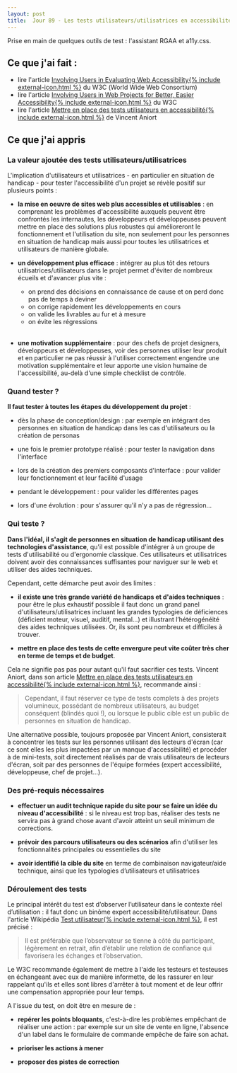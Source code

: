 ```yaml
---
layout: post
title:  Jour 89 - Les tests utilisateurs/utilisatrices en accessibilité
---
```


Prise en main de quelques outils de test : l'assistant RGAA et a11y.css.

## Ce que j'ai fait :
- lire l'article <a href="https://www.w3.org/WAI/test-evaluate/involving-users/" lang="en" hreflang="en">Involving Users in Evaluating Web Accessibility{% include external-icon.html %}</a> du W3C (<span lang="en">World Wide Web Consortium</span>)
- lire l'article <a href="https://www.w3.org/WAI/planning/involving-users/" lang="en" hreflang="en">Involving Users in Web Projects for Better, Easier Accessibility{% include external-icon.html %}</a> du W3C
- lire l'article <a href="https://www.24joursdeweb.fr/2014/mettre-en-place-des-tests-utilisateurs-en-accessibilite/">Mettre en place des tests utilisateurs en accessibilité{% include external-icon.html %}</a> de Vincent Aniort

## Ce que j'ai appris
### La valeur ajoutée des tests utilisateurs/utilisatrices
L'implication d'utilisateurs et utilisatrices - en particulier en situation de handicap - pour tester l'accessibilité d'un projet se révèle positif sur plusieurs points :
- **la mise en oeuvre de sites web plus accessibles et utilisables** : en comprenant les problèmes d'accessibilité auxquels peuvent être confrontés les internautes, les développeurs et développeuses peuvent mettre en place des solutions plus robustes qui amélioreront le fonctionnement et l'utilisation du site, non seulement pour les personnes en situation de handicap mais aussi pour toutes les utilisatrices et utilisateurs de manière globale.

- **un développement plus efficace** : intégrer au plus tôt des retours utilisatrices/utilisateurs dans le projet permet d'éviter de nombreux écueils et d'avancer plus vite :
  - on prend des décisions en connaissance de cause et on perd donc pas de temps à deviner
  - on corrige rapidement les développements en cours
  - on valide les livrables au fur et à mesure
  - on évite les régressions<br /><br />

- **une motivation supplémentaire** : pour des chefs de projet designers, développeurs et développeuses, voir des personnes utiliser leur produit et en particulier ne pas réussir à l'utiliser correctement engendre une motivation supplémentaire et leur apporte une vision humaine de l'accessibilité, au-delà d'une simple checklist de contrôle.

### Quand tester ?
**Il faut tester à toutes les étapes du développement du projet** :
- dès la phase de conception/design : par exemple en intégrant des personnes en situation de handicap dans les cas d'utilisateurs ou la création de personas

- une fois le premier prototype réalisé : pour tester la navigation dans l'interface

- lors de la création des premiers composants d'interface : pour valider leur fonctionnement et leur facilité d'usage

- pendant le développement : pour valider les différentes pages

- lors d'une évolution : pour s'assurer qu'il n'y a pas de régression...

### Qui teste ?
**Dans l'idéal, il s'agit de personnes en situation de handicap utilisant des technologies d'assistance**, qu'il est possible d'intégrer à un groupe de tests d'utilisabilité ou d'ergonomie classique. Ces utilisateurs et utilisatrices doivent avoir des connaissances suffisantes pour naviguer sur le web et utiliser des aides techniques.

Cependant, cette démarche peut avoir des limites :
- **il existe une très grande variété de handicaps et d'aides techniques** : pour être le plus exhaustif possible il faut donc un grand panel d'utilisateurs/utilisatrices incluant les grandes typologies de déficiences (déficient moteur, visuel, auditif, mental...) et illustrant l’hétérogénéité des aides techniques utilisées. Or, ils sont peu nombreux et difficiles à trouver.

- **mettre en place des tests de cette envergure peut vite coûter très cher en terme de temps et de budget**.

Cela ne signifie pas pas pour autant qu'il faut sacrifier ces tests. Vincent Aniort, dans son article <a href="https://www.24joursdeweb.fr/2014/mettre-en-place-des-tests-utilisateurs-en-accessibilite/">Mettre en place des tests utilisateurs en accessibilité{% include external-icon.html %}</a>, recommande ainsi :

> Cependant, il faut réserver ce type de tests complets à des projets volumineux, possédant de nombreux utilisateurs, au budget conséquent (blindés quoi !), ou lorsque le public cible est un public de personnes en situation de handicap.

Une alternative possible, toujours proposée par Vincent Aniort, consisterait à concentrer les tests sur les personnes utilisant des lecteurs d'écran (car ce sont elles les plus impactées par un manque d'accessibilité) et procéder à de mini-tests, soit directement réalisés par de vrais utilisateurs de lecteurs d'écran, soit par des personnes de l'équipe formées (expert accessibilité, développeuse, chef de projet...).

### Des pré-requis nécessaires
- **effectuer un audit technique rapide du site pour se faire un idée du niveau d'accessibilité** : si le niveau est trop bas, réaliser des tests ne servira pas à grand chose avant d'avoir atteint un seuil minimum de corrections.

- **prévoir des parcours utilisateurs ou des scénarios** afin d'utiliser les fonctionnalités principales ou essentielles du site

- **avoir identifié la cible du site** en terme de combinaison navigateur/aide technique, ainsi que les typologies d’utilisateurs et utilisatrices

### Déroulement des tests
Le principal intérêt du test est d’observer l’utilisateur dans le contexte réel d’utilisation : il faut donc un binôme expert accessibilité/utilisateur. Dans l'article Wikipédia <a href="https://fr.wikipedia.org/wiki/Test_utilisateur">Test utilisateur{% include external-icon.html %}</a>, il est précisé :

> Il est préférable que l’observateur se tienne à côté du participant, légèrement en retrait, afin d’établir une relation de confiance qui favorisera les échanges et l’observation.

Le W3C recommande également de mettre à l'aide les testeurs et testeuses en échangeant avec eux de manière informette, de les rassurer en leur rappelant qu'ils et elles sont libres d'arrêter à tout moment et de leur offrir une compensation appropriée pour leur temps.

A l'issue du test, on doit être en mesure de :
- **repérer les points bloquants**, c'est-à-dire les problèmes empêchant de réaliser une action : par exemple sur un site de vente en ligne, l'absence d'un label dans le formulaire de commande empêche de faire son achat.

- **prioriser les actions à mener**

- **proposer des pistes de correction**